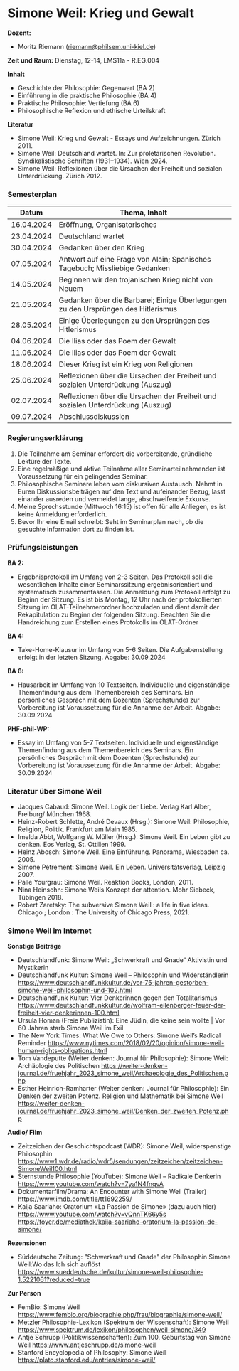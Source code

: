 # Simone Weil: Krieg und Gewalt

**Dozent:**

* Moritz Riemann (riemann@philsem.uni-kiel.de)

**Zeit und Raum:** Dienstag, 12-14, LMS11a - R.EG.004

**Inhalt**

* Geschichte der Philosophie: Gegenwart (BA 2)
* Einführung in die praktische Philosophie (BA 4)
* Praktische Philosophie: Vertiefung (BA 6)
* Philosophische Reflexion und ethische Urteilskraft

**Literatur**

* Simone Weil: Krieg und Gewalt - Essays und Aufzeichnungen. Zürich 2011.
* Simone Weil: Deutschland wartet. In: Zur proletarischen Revolution. Syndikalistische Schriften (1931–1934). Wien 2024.
* Simone Weil: Reflexionen über die Ursachen der Freiheit und sozialen Unterdrückung. Zürich 2012.

### Semesterplan

| Datum | Thema, Inhalt |
|-------|---------------|
| 16\.04.2024 | Eröffnung, Organisatorisches |
| 23\.04.2024 | Deutschland wartet |
| 30\.04.2024 | Gedanken über den Krieg |
| 07\.05.2024 | Antwort auf eine Frage von Alain; Spanisches Tagebuch; Missliebige Gedanken |
| 14\.05.2024 | Beginnen wir den trojanischen Krieg nicht von Neuem |
| 21\.05.2024 | Gedanken über die Barbarei; Einige Überlegungen zu den Ursprüngen des Hitlerismus |
| 28\.05.2024 | Einige Überlegungen zu den Ursprüngen des Hitlerismus |
| 04\.06.2024 | Die Ilias oder das Poem der Gewalt |
| 11\.06.2024 | Die Ilias oder das Poem der Gewalt |
| 18\.06.2024 | Dieser Krieg ist ein Krieg von Religionen |
| 25\.06.2024 | Reflexionen über die Ursachen der Freiheit und sozialen Unterdrückung (Auszug) |
| 02\.07.2024 | Reflexionen über die Ursachen der Freiheit und sozialen Unterdrückung (Auszug) |
| 09\.07.2024 | Abschlussdiskussion |

### Regierungserklärung

1. Die Teilnahme am Seminar erfordert die vorbereitende, gründliche Lektüre der Texte.
2. Eine regelmäßige und aktive Teilnahme aller Seminarteilnehmenden ist Voraussetzung für ein gelingendes Seminar.
3. Philosophische Seminare leben vom diskursiven Austausch. Nehmt in Euren Diskussionsbeiträgen auf den Text und aufeinander Bezug, lasst einander ausreden und vermeidet lange, abschweifende Exkurse.
4. Meine Sprechsstunde (Mittwoch 16:15) ist offen für alle Anliegen, es ist keine Anmeldung erforderlich.
5. Bevor Ihr eine Email schreibt: Seht im Seminarplan nach, ob die gesuchte Information dort zu finden ist.

### Prüfungsleistungen

**BA 2:**

* Ergebnisprotokoll im Umfang von 2-3 Seiten. Das Protokoll soll die wesentlichen Inhalte einer Seminarssitzung ergebnisorientiert und systematisch zusammenfassen. Die Anmeldung zum Protokoll erfolgt zu Beginn der Sitzung. Es ist bis Montag, 12 Uhr nach der protokollierten Sitzung im OLAT-Teilnehmerordner hochzuladen und dient damit der Rekapitulation zu Beginn der folgenden Sitzung. Beachten Sie die Handreichung zum Erstellen eines Protokolls im OLAT-Ordner

**BA 4:**

* Take-Home-Klausur im Umfang von 5-6 Seiten. Die Aufgabenstellung erfolgt in der letzten Sitzung. Abgabe: 30.09.2024

**BA 6:**

* Hausarbeit im Umfang von 10 Textseiten. Individuelle und eigenständige Themenfindung aus dem Themenbereich des Seminars. Ein persönliches Gespräch mit dem Dozenten (Sprechstunde) zur Vorbereitung ist Voraussetzung für die Annahme der Arbeit. Abgabe: 30.09.2024

**PHF-phil-WP:**

* Essay im Umfang von 5-7 Textseiten. Individuelle und eigenständige Themenfindung aus dem Themenbereich des Seminars. Ein persönliches Gespräch mit dem Dozenten (Sprechstunde) zur Vorbereitung ist Voraussetzung für die Annahme der Arbeit. Abgabe: 30.09.2024

### Literatur über Simone Weil

* Jacques Cabaud: Simone Weil. Logik der Liebe. Verlag Karl Alber, Freiburg/ München 1968.
* Heinz-Robert Schlette, André Devaux (Hrsg.): Simone Weil: Philosophie, Religion, Politik. Frankfurt am Main 1985.
* Imelda Abbt, Wolfgang W. Müller (Hrsg.): Simone Weil. Ein Leben gibt zu denken. Eos Verlag, St. Ottilien 1999.
* Heinz Abosch: Simone Weil. Eine Einführung. Panorama, Wiesbaden ca. 2005.
* Simone Pétrement: Simone Weil. Ein Leben. Universitätsverlag, Leipzig 2007.
* Palle Yourgrau: Simone Weil. Reaktion Books, London, 2011.
* Nina Heinsohn: Simone Weils Konzept der attention. Mohr Siebeck, Tübingen 2018.
* Robert Zaretsky: The subversive Simone Weil : a life in five ideas. Chicago ; London : The University of Chicago Press, 2021.

### Simone Weil im Internet

**Sonstige Beiträge**

* Deutschlandfunk: Simone Weil: „Schwerkraft und Gnade“ Aktivistin und Mystikerin
* Deutschlandfunk Kultur: Simone Weil – Philosophin und Widerständlerin
  https://www.deutschlandfunkkultur.de/vor-75-jahren-gestorben-simone-weil-philosophin-und-102.html
* Deutschlandfunk Kultur: Vier Denkerinnen gegen den Totalitarismus
  https://www.deutschlandfunkkultur.de/wolfram-eilenberger-feuer-der-freiheit-vier-denkerinnen-100.html
* Ursula Homan (Freie Publizistin): Eine Jüdin, die keine sein wollte | Vor 60 Jahren starb Simone Weil im Exil
* The New York Times: What We Owe to Others: Simone Weil’s Radical Reminder
  https://www.nytimes.com/2018/02/20/opinion/simone-weil-human-rights-obligations.html
* Tom Vandeputte (Weiter denken: Journal für Philosophie): Simone Weil: Archäologie des Politischen
  https://weiter-denken-journal.de/fruehjahr_2023_simone_weil/Archaeologie_des_Politischen.php
* Esther Heinrich-Ramharter (Weiter denken: Journal für Philosophie): Ein Denken der zweiten Potenz. Religion und Mathematik bei Simone Weil
  https://weiter-denken-journal.de/fruehjahr_2023_simone_weil/Denken_der_zweiten_Potenz.php

**Audio/ Film**

* Zeitzeichen der Geschichtspodcast (WDR): Simone Weil, widerspenstige Philosophin
  https://www1.wdr.de/radio/wdr5/sendungen/zeitzeichen/zeitzeichen-SimoneWeil100.html
* Sternstunde Philosophie (YouTube): Simone Weil – Radikale Denkerin
  https://www.youtube.com/watch?v=7ya1N4fnqvA
* Dokumentarfilm/Drama: An Encounter with Simone Weil
  (Trailer) https://www.imdb.com/title/tt1692259/
* Kaija Saariaho: Oratorium «La Passion de Simone» (dazu auch hier)
  https://www.youtube.com/watch?v=vQnnTK66y5s
  https://foyer.de/mediathek/kaija-saariaho-oratorium-la-passion-de-simone/

**Rezensionen**

* Süddeutsche Zeitung: "Schwerkraft und Gnade" der Philosophin Simone Weil:Wo das Ich sich auflöst https://www.sueddeutsche.de/kultur/simone-weil-philosophie-1.5221061?reduced=true

**Zur Person**

* FemBio: Simone Weil
  https://www.fembio.org/biographie.php/frau/biographie/simone-weil/
* Metzler Philosophie-Lexikon (Spektrum der Wissenschaft): Simone Weil
  https://www.spektrum.de/lexikon/philosophen/weil-simone/349
* Antje Schrupp (Politikwissenschaften): Zum 100. Geburtstag von Simone Weil
  https://www.antjeschrupp.de/simone-weil
* Stanford Encyclopedia of Philosophy: Simone Weil
  https://plato.stanford.edu/entries/simone-weil/